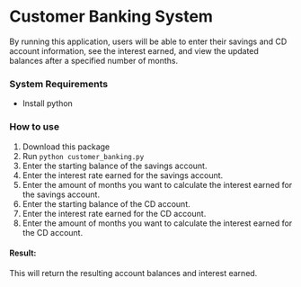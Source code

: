 # Customer Banking System
By running this application, users will be able to enter their savings and CD account information, see the interest earned, and view the updated balances after a specified number of months.
### System Requirements

* Install python

### How to use

1. Download this package 
3. Run ```python customer_banking.py```
4. Enter the starting balance of the savings account. 
5. Enter the interest rate earned for the savings account.
6. Enter the amount of months you want to calculate the interest earned for the savings account. 
7. Enter the starting balance of the CD account. 
8. Enter the interest rate earned for the CD account.
9. Enter the amount of months you want to calculate the interest earned for the CD account. 

#### Result:
This will return the resulting account balances and interest earned.